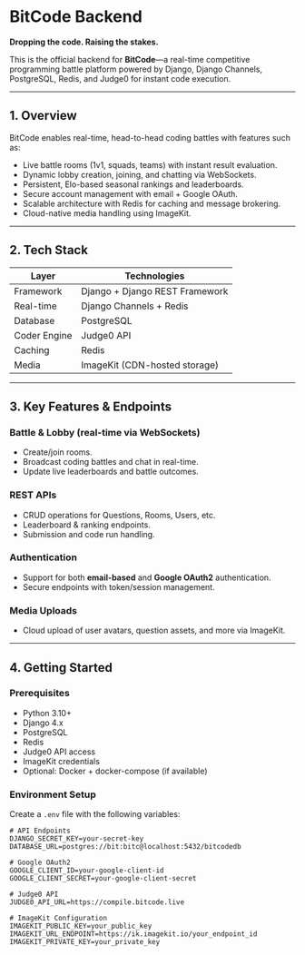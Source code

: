 #  BitCode Backend

**Dropping the code. Raising the stakes.**

This is the official backend for **BitCode**—a real-time competitive programming battle platform powered by Django, Django Channels, PostgreSQL, Redis, and Judge0 for instant code execution.

---

##  1. Overview

BitCode enables real-time, head-to-head coding battles with features such as:
- Live battle rooms (1v1, squads, teams) with instant result evaluation.
- Dynamic lobby creation, joining, and chatting via WebSockets.
- Persistent, Elo-based seasonal rankings and leaderboards.
- Secure account management with email + Google OAuth.
- Scalable architecture with Redis for caching and message brokering.
- Cloud-native media handling using ImageKit.

---

##  2. Tech Stack

| Layer         | Technologies                          |
|---------------|----------------------------------------|
| Framework     | Django + Django REST Framework         |
| Real-time     | Django Channels + Redis                |
| Database      | PostgreSQL                             |
| Coder Engine  | Judge0 API                             |
| Caching       | Redis                                  |
| Media         | ImageKit (CDN-hosted storage)          |

---

##  3. Key Features & Endpoints

### Battle & Lobby (real-time via WebSockets)
- Create/join rooms.
- Broadcast coding battles and chat in real-time.
- Update live leaderboards and battle outcomes.

### REST APIs
- CRUD operations for Questions, Rooms, Users, etc.
- Leaderboard & ranking endpoints.
- Submission and code run handling.

### Authentication
- Support for both **email-based** and **Google OAuth2** authentication.
- Secure endpoints with token/session management.

### Media Uploads
- Cloud upload of user avatars, question assets, and more via ImageKit.

---

##  4. Getting Started

### Prerequisites
- Python 3.10+
- Django 4.x
- PostgreSQL
- Redis
- Judge0 API access
- ImageKit credentials
- Optional: Docker + docker-compose (if available)

### Environment Setup

Create a `.env` file with the following variables:

```dotenv
# API Endpoints
DJANGO_SECRET_KEY=your-secret-key
DATABASE_URL=postgres://bit:bitc@localhost:5432/bitcodedb

# Google OAuth2
GOOGLE_CLIENT_ID=your-google-client-id
GOOGLE_CLIENT_SECRET=your-google-client-secret

# Judge0 API
JUDGE0_API_URL=https://compile.bitcode.live

# ImageKit Configuration
IMAGEKIT_PUBLIC_KEY=your_public_key
IMAGEKIT_URL_ENDPOINT=https://ik.imagekit.io/your_endpoint_id
IMAGEKIT_PRIVATE_KEY=your_private_key
